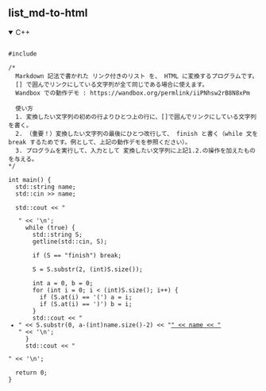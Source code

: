 ## list_md-to-html

<details open>
<summary>C++</summary>

<pre><code class="language-cpp">
#include <iostream>

/*
  Markdown 記法で書かれた リンク付きのリスト を、 HTML に変換するプログラムです。
  [] で囲んでリンクにしている文字列が全て同じである場合に使えます。
  Wandbox での動作デモ : https://wandbox.org/permlink/iiPNhsw2rB8N8xPm

  使い方
  1. 変換したい文字列の初めの行よりひとつ上の行に、[]で囲んでリンクにしている文字列を書く。
  2. （重要！）変換したい文字列の最後にひとつ改行して、 finish と書く（while 文を break するためです。例として、上記の動作デモを参照ください）。
  3. プログラムを実行して、入力として 変換したい文字列に上記1.2.の操作を加えたもの を与える。
*/

int main() {
  std::string name;
  std::cin >> name;
  
  std::cout << "<ul>" << '\n';
  while (true) {
    std::string S;
    getline(std::cin, S);
    
    if (S == "finish") break;

    S = S.substr(2, (int)S.size());

    int a = 0, b = 0;
    for (int i = 0; i < (int)S.size(); i++) {
      if (S.at(i) == '(') a = i;
      if (S.at(i) == ')') b = i;
    }
    std::cout << "  <li>" << S.substr(0, a-(int)name.size()-2) << "<a href=\"" << S.substr(a+1, b-a-1) << "\">" << name << "</a></li>" << '\n';
  }
  std::cout << "</ul>" << '\n';

  return 0;
}

</code></pre>

</details>

